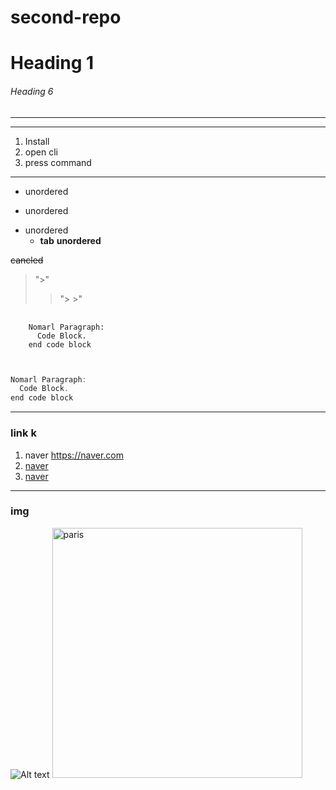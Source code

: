 # second-repo
# Heading 1
###### Heading 6
---
***
1. Install
2. open cli
3. press command
---
* unordered
- unordered
+ unordered
   * __tab__ **unordered**

~~cancled~~

> ">"
> > "> >"


<pre>
  <code>
    Nomarl Paragraph:
      Code Block.
    end code block

  </code>
</pre>

```js
Nomarl Paragraph:
  Code Block.
end code block
```

---

### link k
1. naver <https://naver.com>
2. [naver](https://naver.com)
3. [naver](https://naver.com, "네이버")

---
### img
![Alt text](https://media.tacdn.com/media/attractions-splice-spp-674x446/07/03/1c/9c.jpg)
<img src="https://media.tacdn.com/media/attractions-splice-spp-674x446/07/03/1c/9c.jpg" width="400px" alt="paris"></img>
